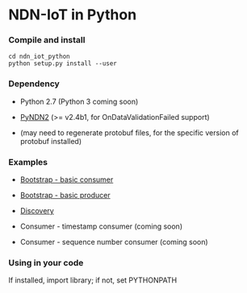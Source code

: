 NDN-IoT in Python
====================

### Compile and install
```
cd ndn_iot_python
python setup.py install --user
```

### Dependency
* Python 2.7 (Python 3 coming soon)

* [PyNDN2](https://github.com/named-data/PyNDN2/blob/master/INSTALL.md) (>= v2.4b1, for OnDataValidationFailed support)

* (may need to regenerate protobuf files, for the specific version of protobuf installed)

### Examples
* [Bootstrap - basic consumer](https://github.com/remap/ndn-flow/blob/master/framework/ndn_iot_python/examples/test_consuming.py)

* [Bootstrap - basic producer](https://github.com/remap/ndn-flow/blob/master/framework/ndn_iot_python/examples/test_producing.py)

* [Discovery](https://github.com/remap/ndn-flow/blob/master/framework/ndn_iot_python/examples/test_discovery.py)

* Consumer - timestamp consumer (coming soon)

* Consumer - sequence number consumer (coming soon)

### Using in your code
If installed, import library; if not, set PYTHONPATH
